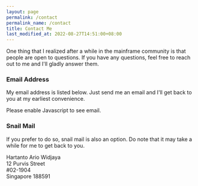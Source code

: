 ```yaml
---
layout: page
permalink: /contact
permalink_name: /contact
title: Contact Me
last_modified_at: 2022-08-27T14:51:00+08:00
---
```


One thing that I realized after a while in the mainframe community is that people are open to questions. If you have any questions, feel free to reach out to me and I'll gladly answer them.

### Email Address

My email address is listed below. Just send me an email and I'll get back to you at my earliest convenience.

<a data="92CE2?E@oD64FC:EJAFAAJ]4@>" class="contact-button javascript-required">Please enable Javascript to see email.</a>

### Snail Mail

If you prefer to do so, snail mail is also an option. Do note that it may take a while for me to get back to you.

Hartanto Ario Widjaya<br>12 Purvis Street<br>#02-1904<br>Singapore 188591

<script src="{{ '/assets/js/email.min.js' | absolute_url }}"></script>